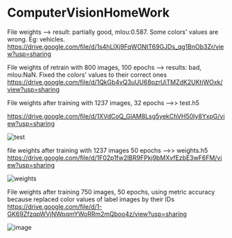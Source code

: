 # ComputerVisionHomeWork
File weights --> result: partially good, mIou:0.587. Some colors' values are wrong. Eg: vehicles.
https://drive.google.com/file/d/1s4hLlXj9FqWONtT69GJDs_qg1BnOb3Zr/view?usp=sharing

File weights of retrain with 800 images, 100 epochs --> results: bad, mIou:NaN. Fixed the colors' values to their correct ones
https://drive.google.com/file/d/1QkGb4vQ3uUU68pzrUiTMZdK2UKtjWOxk/view?usp=sharing

File weights after training with 1237 images, 32 epochs -->>   test.h5

https://drive.google.com/file/d/1XVdCoQ_GlAM8Lsg5yekChVH50Iy8YxpG/view?usp=sharing

![test](https://user-images.githubusercontent.com/81918699/118367079-36484480-b5a1-11eb-8abf-85fe34813424.jpeg)




file weights after training with 1237 images 50 epochs -->> weights.h5
https://drive.google.com/file/d/1F02p1fw2lBR9FPkj9bMXvfEzbE3wF6FM/view?usp=sharing


![weights](https://user-images.githubusercontent.com/81918699/118367065-27fa2880-b5a1-11eb-84c4-ee79221612fa.jpeg)



File weights after training 750 images, 50 epochs, using metric accuracy because replaced color values of label images by their IDs
https://drive.google.com/file/d/1-GK69ZfzqpWVjNWpqmYWoRRm2mQboo4z/view?usp=sharing

![image](https://user-images.githubusercontent.com/73364788/118376387-f21c6a80-b5c7-11eb-8bb8-82886e2177e4.png)
